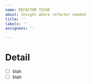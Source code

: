 ```yaml
---
name: REFACTOR ISSUE
about: Insight where refactor needed
title: ''
labels: ''
assignees: ''

---
```


# Detail
- [ ] blah
- [ ] blah
